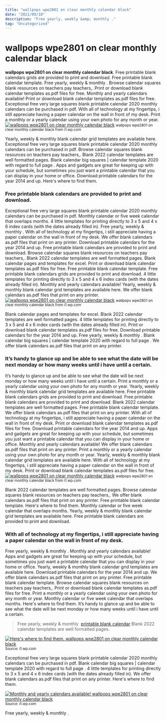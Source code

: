 ```yaml
---
title: "wallpops wpe2801 on clear monthly calendar black"
date: "2021/09/10"
description: "Free yearly, weekly &amp; monthly ."
tag: "Uncategorized"
---
```


# wallpops wpe2801 on clear monthly calendar black
**wallpops wpe2801 on clear monthly calendar black**. Free printable blank calendars grids are provided to print and download. Free printable blank calendar template. Free yearly, weekly &amp; monthly . Browse calendar squares blank resources on teachers pay teachers,. Print or download blank calendar templates as.pdf files for free.
Monthly and yearly calendars available! Print or download blank calendar templates as.pdf files for free. Exceptional free very large squares blank printable calendar 2020 monthly calendars can be purchased in pdf. With all of technology at my fingertips, i still appreciate having a paper calendar on the wall in front of my desk. Print a monthly or a yearly calendar using your own photo for any month or year.
[![wallpops wpe2801 on clear monthly calendar black](https://i1.wp.com/B07DQ6L73N "wallpops wpe2801 on clear monthly calendar black")](https://i1.wp.com/B07DQ6L73N)
<small>wallpops wpe2801 on clear monthly calendar black from i1.wp.com</small>

Yearly, weekly &amp; monthly blank calendar grid templates are available here. Exceptional free very large squares blank printable calendar 2020 monthly calendars can be purchased in pdf. Browse calendar squares blank resources on teachers pay teachers,. Blank 2022 calendar templates are well formatted pages. Blank calendar big squares | calendar template 2020 with regard to full page . Apps and gadgets are great for keeping up with your schedule, but sometimes you just want a printable calendar that you can display in your home or office. Download printable calendars for the year 2014 and up. Here&#039;s where to find them.

### Free printable blank calendars are provided to print and download.
Exceptional free very large squares blank printable calendar 2020 monthly calendars can be purchased in pdf. Monthly calendar or five week calendar that overlaps months. 4 little templates for printing directly to 3 x 5 and 4 x 6 index cards (with the dates already filled in). Free yearly, weekly &amp; monthly . With all of technology at my fingertips, i still appreciate having a paper calendar on the wall in front of my desk. We offer blank calendars as.pdf files that print on any printer. Download printable calendars for the year 2014 and up. Free printable blank calendars are provided to print and download. Browse calendar squares blank resources on teachers pay teachers,. Blank 2022 calendar templates are well formatted pages. Blank calendar pages and templates for excel. Print or download blank calendar templates as.pdf files for free. Free printable blank calendar template.
Free printable blank calendars grids are provided to print and download. 4 little templates for printing directly to 3 x 5 and 4 x 6 index cards (with the dates already filled in). Monthly and yearly calendars available! Yearly, weekly &amp; monthly blank calendar grid templates are available here. We offer blank calendars as.pdf files that print on any printer.
[![wallpops wpe2801 on clear monthly calendar black](https://i1.wp.com/B07DQ6L73N "wallpops wpe2801 on clear monthly calendar black")](https://i1.wp.com/B07DQ6L73N)
<small>wallpops wpe2801 on clear monthly calendar black from i1.wp.com</small>

Blank calendar pages and templates for excel. Blank 2022 calendar templates are well formatted pages. 4 little templates for printing directly to 3 x 5 and 4 x 6 index cards (with the dates already filled in). Print or download blank calendar templates as.pdf files for free. Download printable calendars for the year 2014 and up. Free yearly, weekly &amp; monthly . Blank calendar big squares | calendar template 2020 with regard to full page . We offer blank calendars as.pdf files that print on any printer.

### It’s handy to glance up and be able to see what the date will be next monday or how many weeks until i have until a certain.
It’s handy to glance up and be able to see what the date will be next monday or how many weeks until i have until a certain. Print a monthly or a yearly calendar using your own photo for any month or year. Yearly, weekly &amp; monthly blank calendar grid templates are available here. Free printable blank calendars grids are provided to print and download. Free printable blank calendars are provided to print and download. Blank 2022 calendar templates are well formatted pages. Free printable blank calendar template. We offer blank calendars as.pdf files that print on any printer. With all of technology at my fingertips, i still appreciate having a paper calendar on the wall in front of my desk. Print or download blank calendar templates as.pdf files for free. Download printable calendars for the year 2014 and up. Apps and gadgets are great for keeping up with your schedule, but sometimes you just want a printable calendar that you can display in your home or office. Monthly and yearly calendars available!
We offer blank calendars as.pdf files that print on any printer. Print a monthly or a yearly calendar using your own photo for any month or year. Yearly, weekly &amp; monthly blank calendar grid templates are available here. With all of technology at my fingertips, i still appreciate having a paper calendar on the wall in front of my desk. Print or download blank calendar templates as.pdf files for free.
[![wallpops wpe2801 on clear monthly calendar black](https://i1.wp.com/B07DQ6L73N "wallpops wpe2801 on clear monthly calendar black")](https://i1.wp.com/B07DQ6L73N)
<small>wallpops wpe2801 on clear monthly calendar black from i1.wp.com</small>

Blank 2022 calendar templates are well formatted pages. Browse calendar squares blank resources on teachers pay teachers,. We offer blank calendars as.pdf files that print on any printer. Free printable blank calendar template. Here&#039;s where to find them. Monthly calendar or five week calendar that overlaps months. Yearly, weekly &amp; monthly blank calendar grid templates are available here. Free printable blank calendars are provided to print and download.

### With all of technology at my fingertips, i still appreciate having a paper calendar on the wall in front of my desk.
Free yearly, weekly &amp; monthly . Monthly and yearly calendars available! Apps and gadgets are great for keeping up with your schedule, but sometimes you just want a printable calendar that you can display in your home or office. Yearly, weekly &amp; monthly blank calendar grid templates are available here. Download printable calendars for the year 2014 and up. We offer blank calendars as.pdf files that print on any printer. Free printable blank calendar template. Browse calendar squares blank resources on teachers pay teachers,. Print or download blank calendar templates as.pdf files for free. Print a monthly or a yearly calendar using your own photo for any month or year. Monthly calendar or five week calendar that overlaps months. Here&#039;s where to find them. It’s handy to glance up and be able to see what the date will be next monday or how many weeks until i have until a certain.

> Free yearly, weekly &amp; monthly  [printable blank calendar](https://jamie-salazar.pages.dev/posts/printable-blank-calendar) Blank 2022 calendar templates are well formatted pages.

[![Here&#039;s where to find them. wallpops wpe2801 on clear monthly calendar black](USD "wallpops wpe2801 on clear monthly calendar black")](https://i1.wp.com/B07DQ6L73N)
<small>Source: i1.wp.com</small>

Exceptional free very large squares blank printable calendar 2020 monthly calendars can be purchased in pdf. Blank calendar big squares | calendar template 2020 with regard to full page . 4 little templates for printing directly to 3 x 5 and 4 x 6 index cards (with the dates already filled in). We offer blank calendars as.pdf files that print on any printer. Here&#039;s where to find them.

[![Monthly and yearly calendars available! wallpops wpe2801 on clear monthly calendar black](USD "wallpops wpe2801 on clear monthly calendar black")](https://i1.wp.com/B07DQ6L73N)
<small>Source: i1.wp.com</small>

Free yearly, weekly &amp; monthly .
